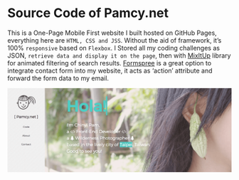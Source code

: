 # Source Code of Pamcy.net

This is a One-Page Mobile First website I built hosted on GitHub Pages, everything here are `HTML, CSS and JSS`. Without the aid of framework, it’s 100% `responsive` based on `Flexbox`. I Stored all my coding challenges as JSON, `retrieve data and display it on the page`, then with [MixItUp](https://www.kunkalabs.com/mixitup/) library for animated filtering of search results. [Formspree](https://formspree.io/) is a great option to integrate contact form into my website, it acts as ‘action’ attribute and forward the form data to my email.

![Pamcy.net Screenshot](./assets/img/demo-pamcy-net.png)